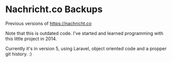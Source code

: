 # Nachricht.co Backups
Previous versions of https://nachricht.co

Note that this is outdated code. I've started and learned programming with this little project in 2014.

Currently it's in version 5, using Laravel, object oriented code and a propper git history. :)
